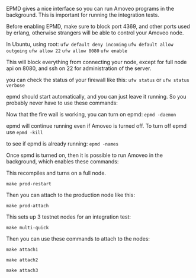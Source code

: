 EPMD gives a nice interface so you can run Amoveo programs in the background. This is important for running the integration tests.

Before enabling EPMD, make sure to block port 4369, and other ports used by erlang, otherwise strangers will be able to control your Amoveo node.

In Ubuntu, using root:
`ufw default deny incoming`
`ufw default allow outgoing`
`ufw allow 22`
`ufw allow 8080`
`ufw enable`

This will block everything from connecting your node, except for full node api on 8080, and ssh on 22 for administration of the server.

you can check the status of your firewall like this:
`ufw status`
or
`ufw status verbose`




epmd should start automatically, and you can just leave it running. So you probably never have to use these commands:

Now that the fire wall is working, you can turn on epmd:
`epmd -daemon`

epmd will continue running even if Amoveo is turned off. To turn off epmd use
`epmd -kill`

to see if epmd is already running:
`epmd -names`



Once spmd is turned on, then it is possible to run Amoveo in the background, which enables these commands:

This recompiles and turns on a full node.
```
make prod-restart
```
Then you can attach to the production node like this:
```
make prod-attach
```

This sets up 3 testnet nodes for an integration test:
```
make multi-quick
```
Then you can use these commands to attach to the nodes:
```
make attach1
```
```
make attach2
```
```
make attach3
```

